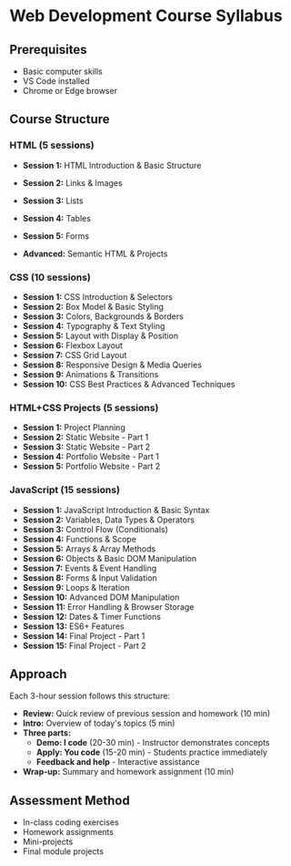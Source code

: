 # Web Development Course Syllabus

## Prerequisites

- Basic computer skills
- VS Code installed
- Chrome or Edge browser



## Course Structure

### HTML (5 sessions)

- **Session 1:** HTML Introduction & Basic Structure
- **Session 2:** Links & Images
- **Session 3:** Lists
- **Session 4:** Tables
- **Session 5:** Forms

- **Advanced:** Semantic HTML & Projects

### CSS (10 sessions)
- **Session 1:** CSS Introduction & Selectors
- **Session 2:** Box Model & Basic Styling
- **Session 3:** Colors, Backgrounds & Borders
- **Session 4:** Typography & Text Styling
- **Session 5:** Layout with Display & Position
- **Session 6:** Flexbox Layout
- **Session 7:** CSS Grid Layout
- **Session 8:** Responsive Design & Media Queries
- **Session 9:** Animations & Transitions
- **Session 10:** CSS Best Practices & Advanced Techniques




### HTML+CSS Projects (5 sessions)
- **Session 1:** Project Planning
- **Session 2:** Static Website - Part 1
- **Session 3:** Static Website - Part 2
- **Session 4:** Portfolio Website - Part 1
- **Session 5:** Portfolio Website - Part 2




### JavaScript (15 sessions)
- **Session 1:** JavaScript Introduction & Basic Syntax
- **Session 2:** Variables, Data Types & Operators
- **Session 3:** Control Flow (Conditionals)
- **Session 4:** Functions & Scope
- **Session 5:** Arrays & Array Methods
- **Session 6:** Objects & Basic DOM Manipulation
- **Session 7:** Events & Event Handling
- **Session 8:** Forms & Input Validation
- **Session 9:** Loops & Iteration
- **Session 10:** Advanced DOM Manipulation
- **Session 11:** Error Handling & Browser Storage
- **Session 12:** Dates & Timer Functions
- **Session 13:** ES6+ Features
- **Session 14:** Final Project - Part 1
- **Session 15:** Final Project - Part 2

## Approach
Each 3-hour session follows this structure:
- **Review:** Quick review of previous session and homework (10 min)
- **Intro:** Overview of today's topics (5 min)
- **Three parts:**
  - **Demo: I code** (20-30 min) - Instructor demonstrates concepts
  - **Apply: You code** (15-20 min) - Students practice immediately
  - **Feedback and help** - Interactive assistance
- **Wrap-up:** Summary and homework assignment (10 min)

## Assessment Method
- In-class coding exercises
- Homework assignments
- Mini-projects
- Final module projects 